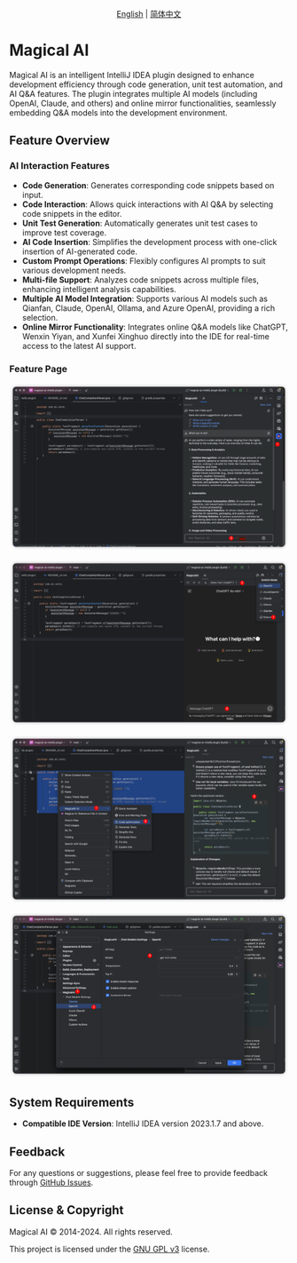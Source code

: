 <p align="center">
  <a href="./README.md">English</a> |
  <a href="./README_zh.md">简体中文</a>
</p>

# Magical AI

Magical AI is an intelligent IntelliJ IDEA plugin designed to enhance development efficiency through code generation, unit test automation, and AI Q&A features. The plugin integrates multiple AI models (including OpenAI, Claude, and others) and online mirror functionalities, seamlessly embedding Q&A models into the development environment.

## Feature Overview

### AI Interaction Features

- **Code Generation**: Generates corresponding code snippets based on input.
- **Code Interaction**: Allows quick interactions with AI Q&A by selecting code snippets in the editor.
- **Unit Test Generation**: Automatically generates unit test cases to improve test coverage.
- **AI Code Insertion**: Simplifies the development process with one-click insertion of AI-generated code.
- **Custom Prompt Operations**: Flexibly configures AI prompts to suit various development needs.
- **Multi-file Support**: Analyzes code snippets across multiple files, enhancing intelligent analysis capabilities.
- **Multiple AI Model Integration**: Supports various AI models such as Qianfan, Claude, OpenAI, Ollama, and Azure OpenAI, providing a rich selection.
- **Online Mirror Functionality**: Integrates online Q&A models like ChatGPT, Wenxin Yiyan, and Xunfei Xinghuo directly into the IDE for real-time access to the latest AI support.


### Feature Page

![main](images/main.png)

![online](images/online.png)

![code_Interaction](images/code_Interaction.png)

![settings](images/settings.png)

## System Requirements

- **Compatible IDE Version**: IntelliJ IDEA version 2023.1.7 and above.

## Feedback

For any questions or suggestions, please feel free to provide feedback through [GitHub Issues](https://github.com/z-incubator/magical-ai-intellij-plugin/issues).

## License & Copyright

Magical AI © 2014-2024. All rights reserved.

This project is licensed under the [GNU GPL v3](https://www.gnu.org/licenses/gpl-3.0.html) license.